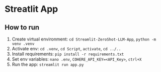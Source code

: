 # Streatlit App

## How to run
1. Create virtual environment: `cd Streamlit-ZeroShot-LLM-App`, `python -m venv .venv`
2. Activate env: `cd .venv`, `cd Script`, `activate`, `cd ../..`
3. Install requirements: `pip install -r requirements.txt`
4. Set env variables: `nano .env`, `COHERE_API_KEY=<API_Key>`, `ctrl+X`
5. Run the app: `streamlit run app.py`
